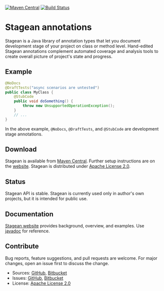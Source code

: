 [![Maven Central](https://img.shields.io/maven-central/v/com.machinezoo.stagean/stagean)](https://search.maven.org/artifact/com.machinezoo.stagean/stagean)
[![Build Status](https://travis-ci.com/robertvazan/stagean.svg?branch=master)](https://travis-ci.com/robertvazan/stagean)

# Stagean annotations #

Stagean is a Java library of annotation types that let you document development stage of your project on class or method level. Hand-edited Stagean annotations complement automated coverage and analysis tools to create overall picture of project's state and progress.

## Example ##

```java
@NoDocs
@DraftTests("async scenarios are untested")
public class MyClass {
    @StubCode
    public void doSomething() {
        throw new UnsupportedOperationException();
    }
    // ...
}
```

In the above example, `@NoDocs`, `@DraftTests`, and `@StubCode` are development stage annotations.

## Download ##

Stagean is available from [Maven Central](https://search.maven.org/artifact/com.machinezoo.stagean/stagean). Further setup instructions are on the [website](https://stagean.machinezoo.com/). Stagean is distributed under [Apache License 2.0](LICENSE).

## Status ##

Stagean API is stable. Stagean is currently used only in author's own projects, but it is intended for public use.

## Documentation ##

[Stagean website](https://stagean.machinezoo.com/) provides background, overview, and examples. Use [javadoc](https://stagean.machinezoo.com/javadoc/com/machinezoo/stagean/package-summary.html) for reference.

## Contribute ##

Bug reports, feature suggestions, and pull requests are welcome. For major changes, open an issue first to discuss the change.

* Sources: [GitHub](https://github.com/robertvazan/stagean), [Bitbucket](https://bitbucket.org/robertvazan/stagean)
* Issues: [GitHub](https://github.com/robertvazan/stagean/issues), [Bitbucket](https://bitbucket.org/robertvazan/stagean/issues)
* License: [Apache License 2.0](LICENSE)


